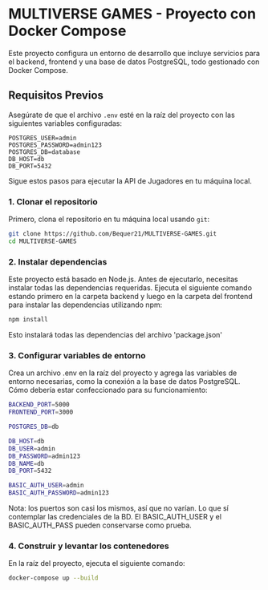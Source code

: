 # MULTIVERSE GAMES - Proyecto con Docker Compose

Este proyecto configura un entorno de desarrollo que incluye servicios para el backend, frontend y una base de datos PostgreSQL, todo gestionado con Docker Compose.  

## Requisitos Previos

Asegúrate de que el archivo `.env` esté en la raíz del proyecto con las siguientes variables configuradas:

```env
POSTGRES_USER=admin
POSTGRES_PASSWORD=admin123
POSTGRES_DB=database
DB_HOST=db
DB_PORT=5432
```

Sigue estos pasos para ejecutar la API de Jugadores en tu máquina local.

### 1. Clonar el repositorio

Primero, clona el repositorio en tu máquina local usando `git`:

```bash
git clone https://github.com/Bequer21/MULTIVERSE-GAMES.git
cd MULTIVERSE-GAMES
```

### 2. Instalar dependencias

Este proyecto está basado en Node.js. Antes de ejecutarlo, necesitas instalar todas las dependencias requeridas. Ejecuta el siguiente comando estando primero en la carpeta backend y luego en la carpeta del frontend para instalar las dependencias utilizando npm:

```bash
npm install
```
Esto instalará todas las dependencias del archivo 'package.json'

### 3. Configurar variables de entorno
Crea un archivo .env en la raíz del proyecto y agrega las variables de entorno necesarias, como la conexión a la base de datos PostgreSQL. Cómo debería estar confeccionado para su funcionamiento:
```bash
BACKEND_PORT=5000
FRONTEND_PORT=3000

POSTGRES_DB=db

DB_HOST=db
DB_USER=admin
DB_PASSWORD=admin123
DB_NAME=db
DB_PORT=5432

BASIC_AUTH_USER=admin
BASIC_AUTH_PASSWORD=admin123
```
Nota: los puertos son casi los mismos, así que no varían. Lo que sí contemplar las credenciales de la BD. El BASIC_AUTH_USER y el BASIC_AUTH_PASS pueden conservarse como prueba.

### 4. Construir y levantar los contenedores
   En la raíz del proyecto, ejecuta el siguiente comando:
   ```bash
   docker-compose up --build
```